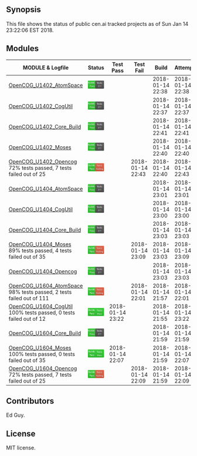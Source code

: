 
## Synopsis

This file shows the status of public cen.ai tracked projects as of Sun Jan 14 23:22:06 EST 2018.

## Modules 

| MODULE & Logfile | Status | Test Pass | Test Fail| Build | Attempt|
| --- | --- | --- | --- | ---  | --- |
| [OpenCOG_U1402_AtomSpace](jobs/OpenCOG_U1402_AtomSpace.log) | ![Status](/images/BUILDPASS.svg) |  |  | 2018-01-14 22:38  | 2018-01-14 22:38 |
| [OpenCOG_U1402_CogUtil](jobs/OpenCOG_U1402_CogUtil.log) | ![Status](/images/BUILDPASS.svg) |  |  | 2018-01-14 22:37  | 2018-01-14 22:37 |
| [OpenCOG_U1402_Core_Build](jobs/OpenCOG_U1402_Core_Build.log) | ![Status](/images/BUILDPASS.svg) |  |  | 2018-01-14 22:41  | 2018-01-14 22:41 |
| [OpenCOG_U1402_Moses](jobs/OpenCOG_U1402_Moses.log) | ![Status](/images/BUILDPASS.svg) |  |  | 2018-01-14 22:40  | 2018-01-14 22:40 |
| [OpenCOG_U1402_Opencog](jobs/OpenCOG_U1402_Opencog.log) 72% tests passed, 7 tests failed out of 25| ![Status](/images/TESTFAIL.svg) |  | 2018-01-14 22:43 | 2018-01-14 22:40  | 2018-01-14 22:43 |
| [OpenCOG_U1404_AtomSpace](jobs/OpenCOG_U1404_AtomSpace.log) | ![Status](/images/BUILDPASS.svg) |  |  | 2018-01-14 23:01  | 2018-01-14 23:01 |
| [OpenCOG_U1404_CogUtil](jobs/OpenCOG_U1404_CogUtil.log) | ![Status](/images/BUILDPASS.svg) |  |  | 2018-01-14 23:00  | 2018-01-14 23:00 |
| [OpenCOG_U1404_Core_Build](jobs/OpenCOG_U1404_Core_Build.log) | ![Status](/images/BUILDPASS.svg) |  |  | 2018-01-14 23:03  | 2018-01-14 23:03 |
| [OpenCOG_U1404_Moses](jobs/OpenCOG_U1404_Moses.log) 89% tests passed, 4 tests failed out of 35| ![Status](/images/TESTFAIL.svg) |  | 2018-01-14 23:09 | 2018-01-14 23:03  | 2018-01-14 23:09 |
| [OpenCOG_U1404_Opencog](jobs/OpenCOG_U1404_Opencog.log) | ![Status](/images/BUILDPASS.svg) |  |  | 2018-01-14 23:03  | 2018-01-14 23:03 |
| [OpenCOG_U1604_AtomSpace](jobs/OpenCOG_U1604_AtomSpace.log) 98% tests passed, 2 tests failed out of 111| ![Status](/images/TESTFAIL.svg) |  | 2018-01-14 22:01 | 2018-01-14 21:57  | 2018-01-14 22:01 |
| [OpenCOG_U1604_CogUtil](jobs/OpenCOG_U1604_CogUtil.log) 100% tests passed, 0 tests failed out of 12| ![Status](/images/TESTPASS.svg) | 2018-01-14 23:22 |  | 2018-01-14 21:55  | 2018-01-14 23:22 |
| [OpenCOG_U1604_Core_Build](jobs/OpenCOG_U1604_Core_Build.log) | ![Status](/images/BUILDPASS.svg) |  |  | 2018-01-14 21:59  | 2018-01-14 21:59 |
| [OpenCOG_U1604_Moses](jobs/OpenCOG_U1604_Moses.log) 100% tests passed, 0 tests failed out of 35| ![Status](/images/TESTPASS.svg) | 2018-01-14 22:07 |  | 2018-01-14 21:59  | 2018-01-14 22:07 |
| [OpenCOG_U1604_Opencog](jobs/OpenCOG_U1604_Opencog.log) 72% tests passed, 7 tests failed out of 25| ![Status](/images/TESTFAIL.svg) |  | 2018-01-14 22:09 | 2018-01-14 21:59  | 2018-01-14 22:09 |

## Contributors

Ed Guy.

## License

MIT license. 

